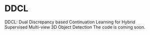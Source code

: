 # DDCL
DDCL: Dual Discrepancy based Continuation Learning for Hybrid Supervised Multi-view 3D Object Detection
The code is coming soon.
